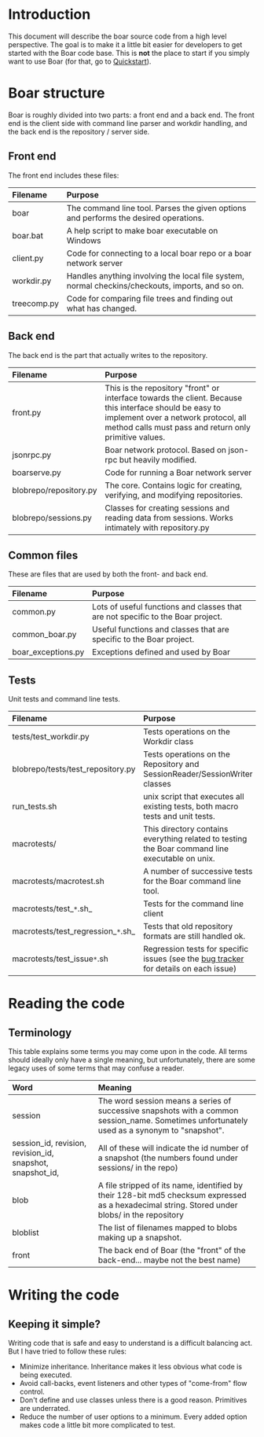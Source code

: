 

# Introduction #

This document will describe the boar source code from a high level perspective. The goal is to make it a little bit easier for developers to get started with the Boar code base. This is **not** the place to start if you simply want to use Boar (for that, go to [Quickstart](Quickstart.md)).

# Boar structure #

Boar is roughly divided into two parts: a front end and a back end. The front end is the client side with command line parser and workdir handling, and the back end is the repository / server side.

## Front end ##
The front end includes these files:

| **Filename** | **Purpose**|
|:-------------|:-----------|
|boar|The command line tool. Parses the given options and performs the desired operations.|
|boar.bat|A help script to make boar executable on Windows|
|client.py| Code for connecting to a local boar repo or a boar network server|
|workdir.py|Handles anything involving the local file system, normal checkins/checkouts, imports, and so on.|
|treecomp.py|Code for comparing file trees and finding out what has changed.|

## Back end ##

The back end is the part that actually writes to the repository.

| **Filename** | **Purpose**|
|:-------------|:-----------|
|front.py|This is the repository "front" or interface towards the client. Because this interface should be easy to implement over a network protocol, all method calls must pass and return only primitive values.|
|jsonrpc.py| Boar network protocol. Based on json-rpc but heavily modified. |
|boarserve.py| Code for running a Boar network server|
|blobrepo/repository.py|The core. Contains logic for creating, verifying, and modifying repositories.|
|blobrepo/sessions.py|Classes for creating sessions and reading data from sessions. Works intimately with repository.py |

## Common files ##

These are files that are used by both the front- and back end.

| **Filename** | **Purpose**|
|:-------------|:-----------|
|common.py|Lots of useful functions and classes that are not specific to the Boar project.|
|common\_boar.py|Useful functions and classes that are specific to the Boar project.|
|boar\_exceptions.py|Exceptions defined and used by Boar|


## Tests ##

Unit tests and command line tests.

| **Filename** | **Purpose**|
|:-------------|:-----------|
| tests/test\_workdir.py | Tests operations on the Workdir class |
| blobrepo/tests/test\_repository.py | Tests operations on the Repository and SessionReader/SessionWriter classes |
|run\_tests.sh| unix script that executes all existing tests, both macro tests and unit tests.|
|macrotests/| This directory contains everything related to testing the Boar command line executable on unix.|
|macrotests/macrotest.sh| A number of successive tests for the Boar command line tool. |
|macrotests/test_`*`.sh_| Tests for the command line client |
|macrotests/test\_regression_`*`.sh_| Tests that old repository formats are still handled ok. |
|macrotests/test\_issue`*`.sh| Regression tests for specific issues (see the [bug tracker](https://code.google.com/p/boar/issues/list) for details on each issue) |

# Reading the code #

## Terminology ##

This table explains some terms you may come upon in the code. All terms should ideally only have a single meaning, but unfortunately, there are some legacy uses of some terms that may confuse a reader.

| **Word** | **Meaning** |
|:---------|:------------|
| session | The word session means a series of successive snapshots with a common session\_name. Sometimes unfortunately used as a synonym to "snapshot". |
| session\_id, revision, revision\_id, snapshot, snapshot\_id, | All of these will indicate the id number of a snapshot (the numbers found under sessions/ in the repo) |
|blob|A file stripped of its name, identified by their 128-bit md5 checksum expressed as a hexadecimal string. Stored under blobs/ in the repository |
|bloblist|The list of filenames mapped to blobs making up a snapshot.|
|front|The back end of Boar (the "front" of the back-end... maybe not the best name) |

# Writing the code #

## Keeping it simple? ##

Writing code that is safe and easy to understand is a difficult balancing act. But I have tried to follow these rules:

  * Minimize inheritance. Inheritance makes it less obvious what code is being executed.
  * Avoid call-backs, event listeners and other types of "come-from" flow control.
  * Don't define and use classes unless there is a good reason. Primitives are underrated.
  * Reduce the number of user options to a minimum. Every added option makes code a little bit more complicated to test.